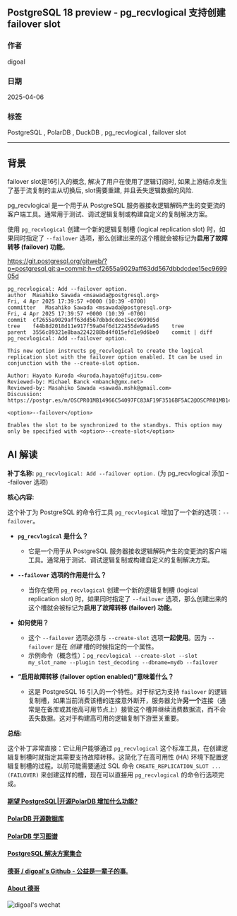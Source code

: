 ## PostgreSQL 18 preview - pg_recvlogical 支持创建 failover slot  
                                                                                                                                                              
### 作者                                                                                                                                  
digoal                                                                                                                                  
                                                                                                                                         
### 日期                                                                                                                                       
2025-04-06                                                                                                                                 
                                                                                                                                      
### 标签                                                                                                                                    
PostgreSQL , PolarDB , DuckDB , pg_recvlogical , failover slot  
                                                                                                                                                             
----                                                                                                                                      
                                                                                                                                                    
## 背景     
failover slot是16引入的概念, 解决了用户在使用了逻辑订阅时, 如果上游结点发生了基于流复制的主从切换后, slot需要重建, 并且丢失逻辑数据的风险.   
  
pg_recvlogical 是一个用于从 PostgreSQL 服务器接收逻辑解码产生的变更流的客户端工具。通常用于测试、调试逻辑复制或构建自定义的复制解决方案。  
  
使用 `pg_recvlogical` 创建一个新的逻辑复制槽 (logical replication slot) 时，如果同时指定了 `--failover` 选项，那么创建出来的这个槽就会被标记为**启用了故障转移 (failover) 功能**。  
  
https://git.postgresql.org/gitweb/?p=postgresql.git;a=commit;h=cf2655a9029aff63dd567dbbdcdee15ec969905d  
```  
pg_recvlogical: Add --failover option.  
author	Masahiko Sawada <msawada@postgresql.org>	  
Fri, 4 Apr 2025 17:39:57 +0000 (10:39 -0700)  
committer	Masahiko Sawada <msawada@postgresql.org>	  
Fri, 4 Apr 2025 17:39:57 +0000 (10:39 -0700)  
commit	cf2655a9029aff63dd567dbbdcdee15ec969905d  
tree	f44b8d2018d11e917f59a04f6d122455de9ada95	tree  
parent	3556c89321e8baa2242288bd4f015efd1e9d6be0	commit | diff  
pg_recvlogical: Add --failover option.  
  
This new option instructs pg_recvlogical to create the logical  
replication slot with the failover option enabled. It can be used in  
conjunction with the --create-slot option.  
  
Author: Hayato Kuroda <kuroda.hayato@fujitsu.com>  
Reviewed-by: Michael Banck <mbanck@gmx.net>  
Reviewed-by: Masahiko Sawada <sawada.mshk@gmail.com>  
Discussion: https://postgr.es/m/OSCPR01MB14966C54097FC83AF19F3516BF5AC2@OSCPR01MB14966.jpnprd01.prod.outlook.com  
```  
  
```  
<option>--failover</option>  
  
Enables the slot to be synchronized to the standbys. This option may only be specified with <option>--create-slot</option>  
```  
  
## AI 解读  
  
**补丁名称:** `pg_recvlogical: Add --failover option.` (为 pg_recvlogical 添加 --failover 选项)  
  
**核心内容:**  
  
这个补丁为 PostgreSQL 的命令行工具 `pg_recvlogical` 增加了一个新的选项：`--failover`。  
  
*   **`pg_recvlogical` 是什么？**  
    *   它是一个用于从 PostgreSQL 服务器接收逻辑解码产生的变更流的客户端工具。通常用于测试、调试逻辑复制或构建自定义的复制解决方案。  
  
*   **`--failover` 选项的作用是什么？**  
    *   当你在使用 `pg_recvlogical` 创建一个新的逻辑复制槽 (logical replication slot) 时，如果同时指定了 `--failover` 选项，那么创建出来的这个槽就会被标记为**启用了故障转移 (failover) 功能**。  
  
*   **如何使用？**  
    *   这个 `--failover` 选项必须与 `--create-slot` 选项**一起使用**。因为 `--failover` 是在 *创建* 槽的时候指定的一个属性。  
    *   示例命令（概念性）：`pg_recvlogical --create-slot --slot my_slot_name --plugin test_decoding --dbname=mydb --failover`  
  
*   **“启用故障转移 (failover option enabled)”意味着什么？**  
    *   这是 PostgreSQL 16 引入的一个特性。对于标记为支持 `failover` 的逻辑复制槽，如果当前消费该槽的连接意外断开，服务器允许**另一个**连接（通常是在备库或其他高可用节点上）接管这个槽并继续消费数据流，而不会丢失数据。这对于构建高可用的逻辑复制下游至关重要。  
  
**总结:**  
  
这个补丁非常直接：它让用户能够通过 `pg_recvlogical` 这个标准工具，在创建逻辑复制槽时就指定其需要支持故障转移。这简化了在高可用性 (HA) 环境下配置逻辑复制槽的过程。以前可能需要通过 SQL 命令 `CREATE_REPLICATION_SLOT ... (FAILOVER)` 来创建这样的槽，现在可以直接用 `pg_recvlogical` 的命令行选项完成。  
  
  
#### [期望 PostgreSQL|开源PolarDB 增加什么功能?](https://github.com/digoal/blog/issues/76 "269ac3d1c492e938c0191101c7238216")
  
  
#### [PolarDB 开源数据库](https://openpolardb.com/home "57258f76c37864c6e6d23383d05714ea")
  
  
#### [PolarDB 学习图谱](https://www.aliyun.com/database/openpolardb/activity "8642f60e04ed0c814bf9cb9677976bd4")
  
  
#### [PostgreSQL 解决方案集合](../201706/20170601_02.md "40cff096e9ed7122c512b35d8561d9c8")
  
  
#### [德哥 / digoal's Github - 公益是一辈子的事.](https://github.com/digoal/blog/blob/master/README.md "22709685feb7cab07d30f30387f0a9ae")
  
  
#### [About 德哥](https://github.com/digoal/blog/blob/master/me/readme.md "a37735981e7704886ffd590565582dd0")
  
  
![digoal's wechat](../pic/digoal_weixin.jpg "f7ad92eeba24523fd47a6e1a0e691b59")
  
